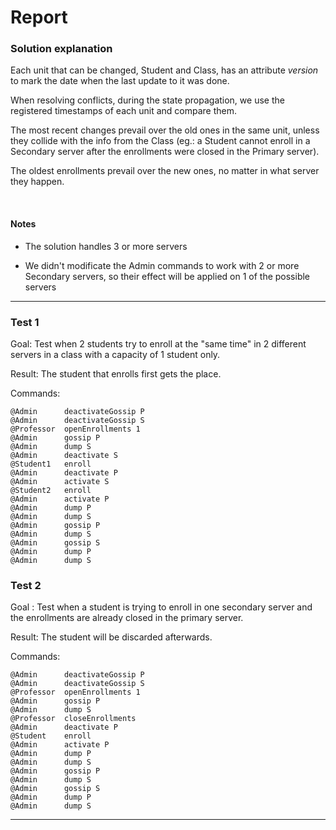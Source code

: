 # Report

### Solution explanation

Each unit that can be changed, Student and Class, has an attribute
*version* to mark the date when the last update to it was done.

When resolving conflicts, during the state propagation, we use
the registered timestamps of each unit and compare them.

The most recent changes prevail over the old ones in the same
unit, unless they collide with the info from the Class (eg.: a
Student cannot enroll in a Secondary server after the
enrollments were closed in the Primary server).

The oldest enrollments prevail over the new ones, no matter
in what server they happen.

<br>

#### Notes

- The solution handles 3 or more servers

- We didn't modificate the Admin commands to work with 2 or
  more Secondary servers, so their effect will be applied on 1
  of the possible servers

---

### Test 1

Goal: Test when 2 students try to enroll at the "same time"
in 2 different servers in a class with a capacity of 1 student only.

Result: The student that enrolls first gets the place.

Commands:
```
@Admin      deactivateGossip P
@Admin      deactivateGossip S
@Professor  openEnrollments 1
@Admin      gossip P
@Admin      dump S
@Admin      deactivate S
@Student1   enroll
@Admin      deactivate P
@Admin      activate S
@Student2   enroll
@Admin      activate P
@Admin      dump P
@Admin      dump S
@Admin      gossip P
@Admin      dump S
@Admin      gossip S
@Admin      dump P
@Admin      dump S
```

### Test 2

Goal : Test when a student is trying to enroll in one secondary
server and the enrollments are already closed in the primary
server.

Result: The student will be discarded afterwards.

Commands:
```
@Admin      deactivateGossip P
@Admin      deactivateGossip S
@Professor  openEnrollments 1
@Admin      gossip P
@Admin      dump S
@Professor  closeEnrollments
@Admin      deactivate P
@Student    enroll
@Admin      activate P
@Admin      dump P
@Admin      dump S
@Admin      gossip P
@Admin      dump S
@Admin      gossip S
@Admin      dump P
@Admin      dump S
```
---
